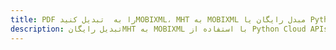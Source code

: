 ---title: PDF را به  تبدیل کنیدMOBIXML، MHT به MOBIXML مبدل رایگان یا Python SDKdescription: تبدیل رایگانMHT به MOBIXML با استفاده از Python Cloud APIs & SDK همچنین اسناد PDF را در Cloud ایجاد، ویرایش و رندر کنید.---